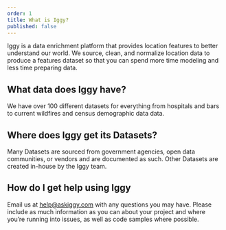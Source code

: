 ```yaml
---
order: 1
title: What is Iggy?
published: false
---
```


Iggy is a data enrichment platform that provides location features to better understand our world. We source, clean, and normalize location data to produce a features dataset so that you can spend more time modeling and less time preparing data.

## What data does Iggy have?

We have over 100 different datasets for everything from hospitals and bars to current wildfires and census demographic data data.

## Where does Iggy get its Datasets?

Many Datasets are sourced from government agencies, open data communities, or vendors and are documented as such. Other Datasets are created in-house by the Iggy team.


## How do I get help using Iggy

Email us at help@askiggy.com with any questions you may have. Please include as much information as you can about your project and where you’re running into issues, as well as code samples where possible.
